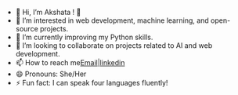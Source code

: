 - 👋 Hi, I’m Akshata ! 👋
- 👀 I’m interested in web development, machine learning, and open-source projects.
- 🌱 I’m currently improving my Python skills.
- 💞️ I’m looking to collaborate on projects related to AI and web development.
- 📫 How to reach me[Email](mailto:akshatabiradars2003@gmail.com)|[linkedin](https://www.linkedin.com/in/akshata-biradar-bb6306257/)
- 😄 Pronouns: She/Her
- ⚡ Fun fact: I can speak four languages fluently!


<!---
akshatabiradars/akshatabiradars is a ✨ special ✨ repository because its `README.md` (this file) appears on your GitHub profile.
You can click the Preview link to take a look at your changes.
--->
